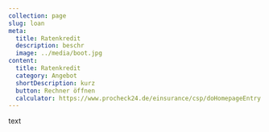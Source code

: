 ```yaml
---
collection: page
slug: loan
meta:
  title: Ratenkredit
  description: beschr
  image: ../media/boot.jpg
content:
  title: Ratenkredit
  category: Angebot
  shortDescription: kurz
  button: Rechner öffnen
  calculator: https://www.procheck24.de/einsurance/csp/doHomepageEntry.do?cspident=F51EF14235DDDB26F63DFACAEE9799DA&p=1
---
```

text